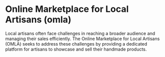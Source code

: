 # Online Marketplace for Local Artisans (omla)
Local artisans often face challenges in reaching a broader audience and managing their sales efficiently.  The Online Marketplace for Local Artisans (OMLA) seeks to address these challenges by providing a dedicated platform for artisans to showcase and sell their handmade products.
